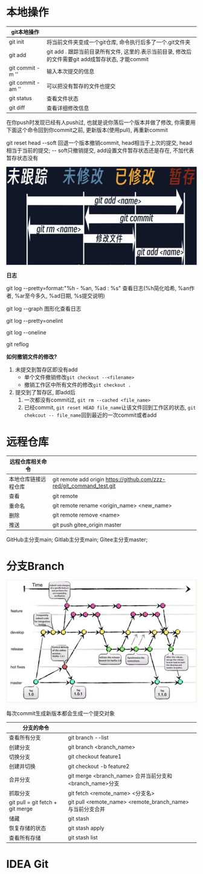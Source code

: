 # 本地操作

| git本地操作       |                                                              |
| ----------------- | ------------------------------------------------------------ |
| git init          | 将当前文件夹变成一个git仓库, 命令执行后多了一个.git文件夹    |
| git add           | git add . 跟踪当前目录所有文件, 这里的.表示当前目录,  修改后的文件需要git add成暂存状态, 才能commit |
| git commit -m ''  | 输入本次提交的信息                                           |
| git commit -am '' | 可以把没有暂存的文件也提交                                   |
| git status        | 查看文件状态                                                 |
| git diff          | 查看详细修改信息                                             |

在你push时发现已经有人push过, 也就是说你落后一个版本并做了修改, 你需要用下面这个命令回到你commit之前, 更新版本(使用pull), 再重新commit

git reset head --soft 回退一个版本撤销commit, head相当于上次的提交, head相当于当前的提交; -- soft只撤销提交, add设置文件暂存状态还是存在, 不加代表暂存状态没有



<img src="../typora-user-images/image-20230713172116202.png" alt="image-20230713172116202" style="zoom:50%;" />

**日志**

git log --pretty=format:"%h - %an, %ad : %s" 查看日志(%h简化哈希, %an作者, %ar至今多久, %ad日期, %s提交说明)

git log --graph 图形化查看日志

git log --pretty=onelint

git log --oneline

git reflog



**如何撤销文件的修改?**

1. 未提交到暂存区即没有add
   - 单个文件撤销修改`git checkout --<filename>`
   - 撤销工作区中所有文件的修改`git checkout .`
2. 提交到了暂存区, 即add后
   1. 一次都没有commit过, `git rm --cached <file_name>`
   2. 已经commit, `git reset HEAD file_name`让该文件回到工作区的状态, `git chekcout -- file_name`回到最近的一次commit或者add



# 远程仓库

| 远程仓库相关命令     |                                                              |
| -------------------- | ------------------------------------------------------------ |
| 本地仓库链接远程仓库 | git remote add origin https://github.com/zzz-red/git_command_test.git |
| 查看                 | git remote                                                   |
| 重命名               | git remote rename <origin_name> <new_name>                   |
| 删除                 | git remote remove <name\>                                    |
| 推送                 | git push gitee_origin master                                 |

GitHub主分支main; Gitlab主分支main; Gitee主分支master; 



# 分支Branch

![image-20230713183736010](./typora-user-images/image-20230713183736010.png)

每次commit生成新版本都会生成一个提交对象

| 分支的命令                       |                                                            |
| -------------------------------- | ---------------------------------------------------------- |
| 查看所有分支                     | git branch --list                                          |
| 创建分支                         | git branch <branch_name>                                   |
| 切换分支                         | git checkout feature1                                      |
| 创建并切换                       | git checkout -b feature2                                   |
| 合并分支                         | git merge <branch_name> 合并当前分支和<branch_name>分支    |
| 抓取分支                         | git fetch <remote_name> <分支名>                           |
| git pull = git fetch + git merge | git pull <remote_name> <remote_branch_name> 与当前分支合并 |
| 储藏                             | git stash                                                  |
| 恢复存储的状态                   | git stash apply                                            |
| 查看所有存储                     | git stash list                                             |

 



# IDEA Git



